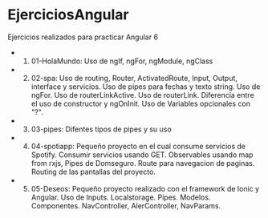 # EjerciciosAngular
Ejercicios realizados para practicar Angular 6

- 1. 01-HolaMundo: Uso de ngIf, ngFor, ngModule, ngClass
- 2. 02-spa: Uso de routing, Router, ActivatedRoute, Input, Output, interface y servicios.
Uso de pipes para fechas y texto string.
Uso de ngFor.
Uso de routerLinkActive.
Uso de routerLink.
Diferencia entre el uso de constructor y ngOnInit.
Uso de Variables opcionales con "?".
- 3. 03-pipes: Difentes tipos de pipes y su uso
- 4. 04-spotiapp: Pequeño proyecto en el cual consume servicios de Spotify.
Consumir servicios usando GET.
Observables usando map from rxjs, Pipes de Domseguro.
Route para navegacion de paginas.
Routing de las pantallas del proyecto.
- 5. 05-Deseos: Pequeño proyecto realizado con el framework de Ionic y Angular.
Uso de Inputs.
Localstorage.
Pipes.
Modelos.
Componentes.
NavController, AlerController, NavParams.